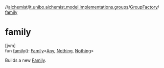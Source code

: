 //[alchemist](../../../index.md)/[it.unibo.alchemist.model.implementations.groups](../index.md)/[GroupFactory](index.md)/[family](family.md)

# family

[jvm]\
fun [family](family.md)(): [Family](../-family/index.md)<[Any](https://kotlinlang.org/api/latest/jvm/stdlib/kotlin/-any/index.html), [Nothing](https://kotlinlang.org/api/latest/jvm/stdlib/kotlin/-nothing/index.html), [Nothing](https://kotlinlang.org/api/latest/jvm/stdlib/kotlin/-nothing/index.html)>

Builds a new [Family](../-family/index.md).
